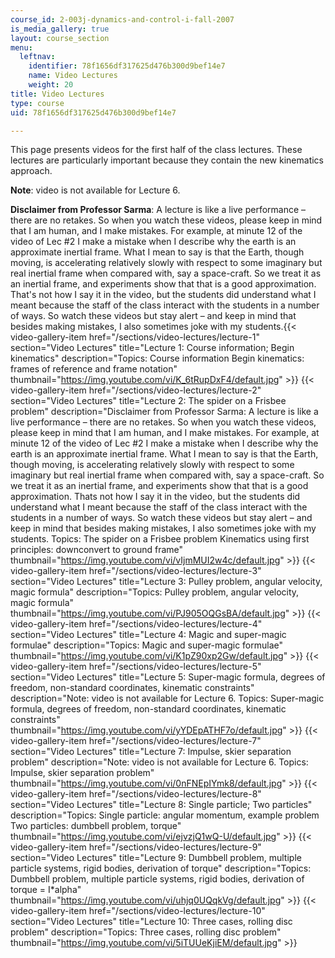 ```yaml
---
course_id: 2-003j-dynamics-and-control-i-fall-2007
is_media_gallery: true
layout: course_section
menu:
  leftnav:
    identifier: 78f1656df317625d476b300d9bef14e7
    name: Video Lectures
    weight: 20
title: Video Lectures
type: course
uid: 78f1656df317625d476b300d9bef14e7

---
```


This page presents videos for the first half of the class lectures. These lectures are particularly important because they contain the new kinematics approach.

**Note**: video is not available for Lecture 6.

**Disclaimer from Professor Sarma**: A lecture is like a live performance – there are no retakes. So when you watch these videos, please keep in mind that I am human, and I make mistakes. For example, at minute 12 of the video of Lec #2 I make a mistake when I describe why the earth is an approximate inertial frame. What I mean to say is that the Earth, though moving, is accelerating relatively slowly with respect to some imaginary but real inertial frame when compared with, say a space-craft. So we treat it as an inertial frame, and experiments show that that is a good approximation. That's not how I say it in the video, but the students did understand what I meant because the staff of the class interact with the students in a number of ways. So watch these videos but stay alert – and keep in mind that besides making mistakes, I also sometimes joke with my students.{{< video-gallery-item href="/sections/video-lectures/lecture-1" section="Video Lectures" title="Lecture 1: Course information; Begin kinematics" description="Topics: Course information Begin kinematics: frames of reference and frame notation" thumbnail="https://img.youtube.com/vi/K_6tRupDxF4/default.jpg" >}} {{< video-gallery-item href="/sections/video-lectures/lecture-2" section="Video Lectures" title="Lecture 2: The spider on a Frisbee problem" description="Disclaimer from Professor Sarma: A lecture is like a live performance – there are no retakes. So when you watch these videos, please keep in mind that I am human, and I make mistakes. For example, at minute 12 of the video of Lec #2 I make a mistake when I describe why the earth is an approximate inertial frame. What I mean to say is that the Earth, though moving, is accelerating relatively slowly with respect to some imaginary but real inertial frame when compared with, say a space-craft. So we treat it as an inertial frame, and experiments show that that is a good approximation. Thats not how I say it in the video, but the students did understand what I meant because the staff of the class interact with the students in a number of ways. So watch these videos but stay alert – and keep in mind that besides making mistakes, I also sometimes joke with my students. Topics: The spider on a Frisbee problem Kinematics using first principles: downconvert to ground frame" thumbnail="https://img.youtube.com/vi/vIjmMUI2w4c/default.jpg" >}} {{< video-gallery-item href="/sections/video-lectures/lecture-3" section="Video Lectures" title="Lecture 3: Pulley problem, angular velocity, magic formula" description="Topics: Pulley problem, angular velocity, magic formula" thumbnail="https://img.youtube.com/vi/PJ905OQGsBA/default.jpg" >}} {{< video-gallery-item href="/sections/video-lectures/lecture-4" section="Video Lectures" title="Lecture 4: Magic and super-magic formulae" description="Topics: Magic and super-magic formulae" thumbnail="https://img.youtube.com/vi/K1pZ90xp2Gw/default.jpg" >}} {{< video-gallery-item href="/sections/video-lectures/lecture-5" section="Video Lectures" title="Lecture 5: Super-magic formula, degrees of freedom, non-standard coordinates, kinematic constraints" description="Note: video is not available for Lecture 6. Topics: Super-magic formula, degrees of freedom, non-standard coordinates, kinematic constraints" thumbnail="https://img.youtube.com/vi/yYDEpATHF7o/default.jpg" >}} {{< video-gallery-item href="/sections/video-lectures/lecture-7" section="Video Lectures" title="Lecture 7: Impulse, skier separation problem" description="Note: video is not available for Lecture 6. Topics: Impulse, skier separation problem" thumbnail="https://img.youtube.com/vi/0nFNEpIYmk8/default.jpg" >}} {{< video-gallery-item href="/sections/video-lectures/lecture-8" section="Video Lectures" title="Lecture 8: Single particle; Two particles" description="Topics: Single particle: angular momentum, example problem Two particles: dumbbell problem, torque" thumbnail="https://img.youtube.com/vi/ejvzjQ1wQ-U/default.jpg" >}} {{< video-gallery-item href="/sections/video-lectures/lecture-9" section="Video Lectures" title="Lecture 9: Dumbbell problem, multiple particle systems, rigid bodies, derivation of torque" description="Topics: Dumbbell problem, multiple particle systems, rigid bodies, derivation of torque = I*alpha" thumbnail="https://img.youtube.com/vi/uhjq0UQqkVg/default.jpg" >}} {{< video-gallery-item href="/sections/video-lectures/lecture-10" section="Video Lectures" title="Lecture 10: Three cases, rolling disc problem" description="Topics: Three cases, rolling disc problem" thumbnail="https://img.youtube.com/vi/5iTUUeKjiEM/default.jpg" >}}